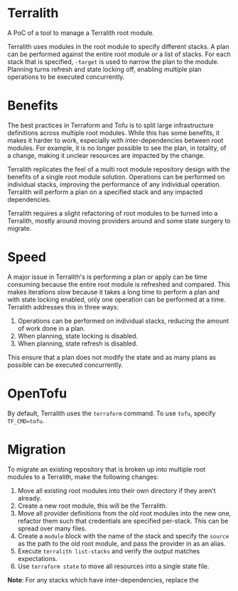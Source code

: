 # Terralith

A PoC of a tool to manage a Terralith root module.

Terralith uses modules in the root module to specify different stacks.  A plan can be performed against the entire root module or a list of stacks.  For each stack that is specified, `-target` is used to narrow the plan to the module.  Planning turns refresh and state locking off, enabling multiple plan operations to be executed concurrently.

# Benefits

The best practices in Terraform and Tofu is to split large infrastructure definitions across multiple root modules.  While this has some benefits, it makes it harder to work, especially with inter-dependencies between root modules.  For example, it is no longer possible to see the plan, in totality, of a change, making it unclear resources are impacted by the change.

Terralith replicates the feel of a multi root module repository design with the benefits of a single root module solution.  Operations can be performed on individual stacks, improving the performance of any individual operation.  Terralith will perform a plan on a specified stack and any impacted dependencies.

Terralith requires a slight refactoring of root modules to be turned into a Terralith, mostly around moving providers around and some state surgery to migrate.

# Speed

A major issue in Terralith's is performing a plan or apply can be time consuming because the entire root module is refreshed and compared.  This makes iterations slow because it takes a long time to perform a plan and with state locking enabled, only one operation can be performed at a time.  Terralith addresses this in three ways:

1. Operations can be performed on individual stacks, reducing the amount of work done in a plan.
2. When planning, state locking is disabled.
3. When planning, state refresh is disabled.

This ensure that a plan does not modify the state and as many plans as possible can be executed concurrently.

# OpenTofu

By default, Terralith uses the `terraform` command.  To use `tofu`, specify `TF_CMD=tofu`.

# Migration

To migrate an existing repository that is broken up into multiple root modules to a Terralith, make the following changes:

1. Move all existing root modules into their own directory if they aren't already.
2. Create a new root module, this will be the Terralith.
3. Move all provider definitions from the old root modules into the new one, refactor them such that credentials are specified per-stack.  This can be spread over many files.
4. Create a `module` block with the name of the stack and specify the `source` as the path to the old root module, and pass the provider in as an alias.
5. Execute `terralith list-stacks` and verify the output matches expectations.
6. Use `terraform state` to move all resources into a single state file.

**Note**: For any stacks which have inter-dependencies, replace the 
